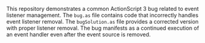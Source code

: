 This repository demonstrates a common ActionScript 3 bug related to event listener management.  The `bug.as` file contains code that incorrectly handles event listener removal.  The `bugSolution.as` file provides a corrected version with proper listener removal.  The bug manifests as a continued execution of an event handler even after the event source is removed.